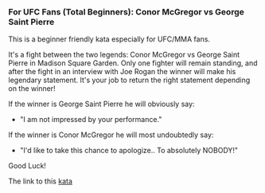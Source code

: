 ### For UFC Fans (Total Beginners): Conor McGregor vs George Saint Pierre

This is a beginner friendly kata especially for UFC/MMA fans.

It's a fight between the two legends: Conor McGregor vs George Saint Pierre in Madison Square Garden. Only one fighter will remain standing, and after the fight in an interview with Joe Rogan the winner will make his legendary statement. It's your job to return the right statement depending on the winner!

If the winner is George Saint Pierre he will obviously say:

* "I am not impressed by your performance."

If the winner is Conor McGregor he will most undoubtedly say:

* "I'd like to take this chance to apologize.. To absolutely NOBODY!"  

Good Luck!  

The link to this [kata](https://www.codewars.com/kata/for-ufc-fans-total-beginners-conor-mcgregor-vs-george-saint-pierre/javascript)
